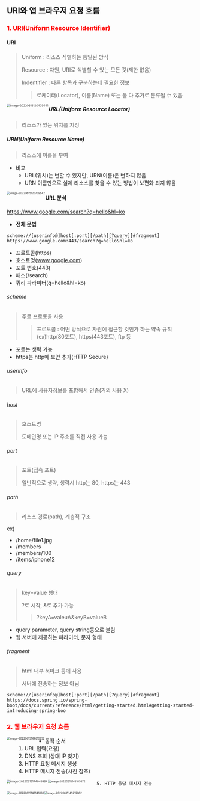## URI와 앱 브라우저 요청 흐름

### <span style="color:red">1. URI(Uniform Resource Identifier)</span>

#### URI

> Uniform : 리소스 식별하는 통일된 방식
>
> Resource : 자원, URI로 식별할 수 있는 모든 것(제한 없음)
>
> Indentifier : 다른 항목과 구분하는데 필요한 정보
>
> > 로케이터(Locator), 이름(Name) 또는 둘 다 추가로 분류될 수 있음

<img src="C:\Users\LG\AppData\Roaming\Typora\typora-user-images\image-20220615120435441.png" alt="image-20220615120435441" style="zoom:55%;" align="left"/>



##### URL(Uniform Resource Locator)

> 리소스가 있는 위치를 지정

##### URN(Uniform Resource Name)

> 리소스에 이름을 부여

+ 비교
  + URL(위치)는 변할 수 있지만, URN(이름)은 변하지 않음
  + URN 이름만으로 실제 리소스를 찾을 수 있는 방법이 보편화 되지 않음



<img src="C:\Users\LG\AppData\Roaming\Typora\typora-user-images\image-20220615120709642.png" alt="image-20220615120709642" style="zoom:50%;" align="left"/>



#### URL 분석

https://www.google.com/search?q=hello&hl=ko

+ **전체 문법**

```
scheme://[userinfo@]host[:port][/path][?query][#fragment]
https://www.google.com:443/search?q=hello&hl=ko
```

+ 프로토콜(https) 
+ 호스트명(www.google.com) 
+ 포트 번호(443)  
+ 패스(/search) 
+ 쿼리 파라미터(q=hello&hl=ko)



###### scheme

> 주로 프로토콜 사용
>
> > 프로토콜 : 어떤 방식으로 자원에 접근할 것인가 하는 약속 규칙  (ex)http(80포트), https(443포트), ftp 등 

+ 포트는 생략 가능
+ https는 http에 보안 추가(HTTP Secure)



###### userinfo

> URL에 사용자정보를 포함해서 인증(거의 사용 X)



###### host

> 호스트명
>
> 도메인명 또는 IP 주소를 직접 사용 가능



###### port

> 포트(접속 포트)
>
> 일반적으로 생략, 생략시 http는 80, https는 443



###### path

> 리소스 경로(path), 계층적 구조

ex)

+ /home/file1.jpg
+ /members
+ /members/100
+ /items/iphone12



###### query

> key=value 형태
>
> ?로 시작, &로 추가 가능
>
> > ?keyA=valeuA&keyB=valueB

+ query parameter, query string등으로 불림
+ 웹 서버에 제공하는 파라미터, 문자 형태



###### fragment

> html 내부 북마크 등에 사용
>
> 서버에 전송하는 정보 아님

```
scheme://[userinfo@]host[:port][/path][?query][#fragment]
https://docs.spring.io/spring-boot/docs/current/reference/html/getting-started.html#getting-started-introducing-spring-boo
```





### <span style="color:red">2. 웹 브라우저 요청 흐름</span>

<img src="C:\Users\LG\AppData\Roaming\Typora\typora-user-images\image-20220615144610652.png" alt="image-20220615144610652" style="zoom:50%;" align="left"/>

+ 동작 순서
  1. URL 입력(요청)
  2. DNS 조회 (상대 IP 찾기)
  3. HTTP 요청 메시지 생성
  4. HTTP 메시지 전송(사진 참조)

<img src="C:\Users\LG\AppData\Roaming\Typora\typora-user-images\image-20220615144843984.png" alt="image-20220615144843984" style="zoom:53%;" align="left"/>

<img src="C:\Users\LG\AppData\Roaming\Typora\typora-user-images\image-20220615145105872.png" alt="image-20220615145105872" style="zoom:50%;" align="left"/>

		5. HTTP 응답 메시지 전송

<img src="C:\Users\LG\AppData\Roaming\Typora\typora-user-images\image-20220615145146168.png" alt="image-20220615145146168" style="zoom:50%;" align="left"/>

<img src="C:\Users\LG\AppData\Roaming\Typora\typora-user-images\image-20220615145219082.png" alt="image-20220615145219082" style="zoom:50%;" ALIGN="LEFT"/>










